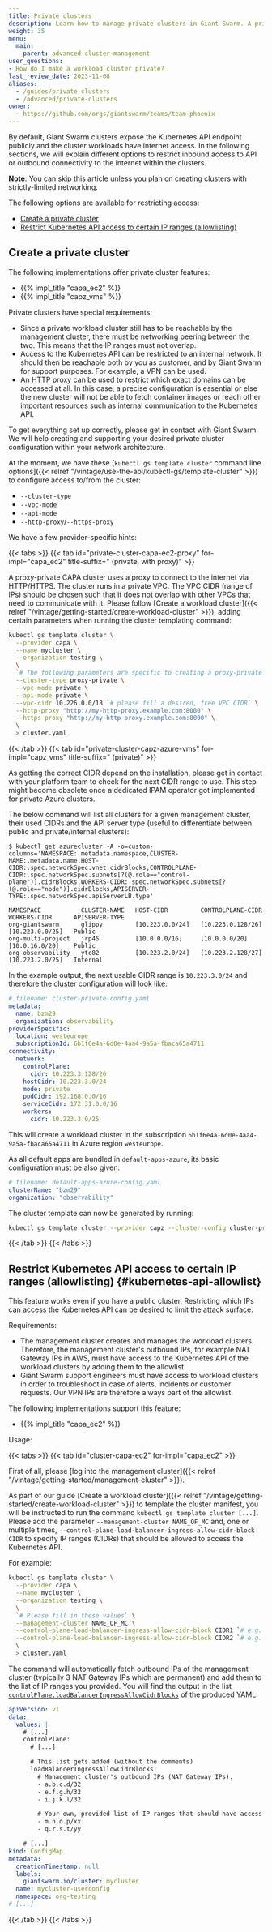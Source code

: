 ```yaml
---
title: Private clusters
description: Learn how to manage private clusters in Giant Swarm. A private cluster lets you limit the Kubernetes API access and at the same time control egress traffic of your workload using a proxy.
weight: 35
menu:
  main:
    parent: advanced-cluster-management
user_questions:
- How do I make a workload cluster private?
last_review_date: 2023-11-08
aliases:
  - /guides/private-clusters
  - /advanced/private-clusters
owner:
  - https://github.com/orgs/giantswarm/teams/team-phoenix
---
```


By default, Giant Swarm clusters expose the Kubernetes API endpoint publicly and the cluster workloads have internet access. In the following sections, we will explain different options to restrict inbound access to API or outbound connectivity to the internet within the clusters.

**Note**: You can skip this article unless you plan on creating clusters with strictly-limited networking.

The following options are available for restricting access:

- [Create a private cluster](#create-a-private-cluster)
- [Restrict Kubernetes API access to certain IP ranges (allowlisting)](#kubernetes-api-allowlist)

## Create a private cluster

The following implementations offer private cluster features:

- {{% impl_title "capa_ec2" %}}
- {{% impl_title "capz_vms" %}}

Private clusters have special requirements:

- Since a private workload cluster still has to be reachable by the management cluster, there must be networking peering between the two. This means that the IP ranges must not overlap.
- Access to the Kubernetes API can be restricted to an internal network. It should then be reachable both by you as customer, and by Giant Swarm for support purposes. For example, a VPN can be used.
- An HTTP proxy can be used to restrict which exact domains can be accessed at all. In this case, a precise configuration is essential or else the new cluster will not be able to fetch container images or reach other important resources such as internal communication to the Kubernetes API.

To get everything set up correctly, please get in contact with Giant Swarm. We will help creating and supporting your desired private cluster configuration within your network architecture.

At the moment, we have these [`kubectl gs template cluster` command line options]({{< relref "/vintage/use-the-api/kubectl-gs/template-cluster" >}}) to configure access to/from the cluster:

- `--cluster-type`
- `--vpc-mode`
- `--api-mode`
- `--http-proxy`/`--https-proxy`

We have a few provider-specific hints:

{{< tabs >}}
{{< tab id="private-cluster-capa-ec2-proxy" for-impl="capa_ec2" title-suffix=" (private, with proxy)" >}}

A proxy-private CAPA cluster uses a proxy to connect to the internet via HTTP/HTTPS. The cluster runs in a private VPC. The VPC CIDR (range of IPs) should be chosen such that it does not overlap with other VPCs that need to communicate with it. Please follow [Create a workload cluster]({{< relref "/vintage/getting-started/create-workload-cluster" >}}), adding certain parameters when running the cluster templating command:

```sh
kubectl gs template cluster \
  --provider capa \
  --name mycluster \
  --organization testing \
  \
  `# The following parameters are specific to creating a proxy-private cluster` \
  --cluster-type proxy-private \
  --vpc-mode private \
  --api-mode private \
  --vpc-cidr 10.226.0.0/18 `# please fill a desired, free VPC CIDR` \
  --http-proxy "http://my-http-proxy.example.com:8000" \
  --https-proxy "http://my-http-proxy.example.com:8000" \
  \
  > cluster.yaml
```

{{< /tab >}}
{{< tab id="private-cluster-capz-azure-vms" for-impl="capz_vms" title-suffix=" (private)" >}}

As getting the correct CIDR depend on the installation, please get in contact with your platform team to check for the next CIDR range to use. This step might become obsolete once a dedicated IPAM operator got implemented for private Azure clusters.

The below command will list all clusters for a given management cluster, their used CIDRs and the API server type (useful to differentiate between public and private/internal clusters):

```text
$ kubectl get azurecluster -A -o=custom-columns='NAMESPACE:.metadata.namespace,CLUSTER-NAME:.metadata.name,HOST-CIDR:.spec.networkSpec.vnet.cidrBlocks,CONTROLPLANE-CIDR:.spec.networkSpec.subnets[?(@.role=="control-plane")].cidrBlocks,WORKERS-CIDR:.spec.networkSpec.subnets[?(@.role=="node")].cidrBlocks,APISERVER-TYPE:.spec.networkSpec.apiServerLB.type'

NAMESPACE           CLUSTER-NAME   HOST-CIDR         CONTROLPLANE-CIDR   WORKERS-CIDR      APISERVER-TYPE
org-giantswarm      glippy         [10.223.0.0/24]   [10.223.0.128/26]   [10.223.0.0/25]   Public
org-multi-project   jrp45          [10.0.0.0/16]     [10.0.0.0/20]       [10.0.16.0/20]    Public
org-observability   ytc82          [10.223.2.0/24]   [10.223.2.128/27]   [10.223.2.0/25]   Internal
```

In the example output, the next usable CIDR range is `10.223.3.0/24` and therefore the cluster configuration will look like:

```yaml
# filename: cluster-private-config.yaml
metadata:
  name: bzm29
  organization: observability
providerSpecific:
  location: westeurope
  subscriptionId: 6b1f6e4a-6d0e-4aa4-9a5a-fbaca65a4711
connectivity:
  network:
    controlPlane:
      cidr: 10.223.3.128/26
    hostCidr: 10.223.3.0/24
    mode: private
    podCidr: 192.168.0.0/16
    serviceCidr: 172.31.0.0/16
    workers:
      cidr: 10.223.3.0/25
```

This will create a workload cluster in the subscription `6b1f6e4a-6d0e-4aa4-9a5a-fbaca65a4711` in Azure region `westeurope`.

As all default apps are bundled in `default-apps-azure`, its basic configuration must be also given:

```yaml
# filename: default-apps-azure-config.yaml
clusterName: "bzm29"
organization: "observability"
```

The cluster template can now be generated by running:

```sh
kubectl gs template cluster --provider capz --cluster-config cluster-private-config.yaml --default-app-config default-apps-azure-config.yaml --output cluster.yaml
```

{{< /tab >}}
{{< /tabs >}}

## Restrict Kubernetes API access to certain IP ranges (allowlisting) {#kubernetes-api-allowlist}

This feature works even if you have a public cluster. Restricting which IPs can access the Kubernetes API can be desired to limit the attack surface.

Requirements:

- The management cluster creates and manages the workload clusters. Therefore, the management cluster's outbound IPs, for example NAT Gateway IPs in AWS, must have access to the Kubernetes API of the workload clusters by adding them to the allowlist.
- Giant Swarm support engineers must have access to workload clusters in order to troubleshoot in case of alerts, incidents or customer requests. Our VPN IPs are therefore always part of the allowlist.

The following implementations support this feature:

- {{% impl_title "capa_ec2" %}}

Usage:

{{< tabs >}}
{{< tab id="cluster-capa-ec2" for-impl="capa_ec2" >}}

First of all, please [log into the management cluster]({{< relref "/vintage/getting-started/management-cluster" >}}).

As part of our guide [Create a workload cluster]({{< relref "/vintage/getting-started/create-workload-cluster" >}}) to template the cluster manifest, you will be instructed to run the command `kubectl gs template cluster [...]`. Please add the parameter `--management-cluster NAME_OF_MC` and, one or multiple times, `--control-plane-load-balancer-ingress-allow-cidr-block CIDR` to specify IP ranges (CIDRs) that should be allowed to access the Kubernetes API.

For example:

```sh
kubectl gs template cluster \
  --provider capa \
  --name mycluster \
  --organization testing \
  \
  `# Please fill in these values` \
  --management-cluster NAME_OF_MC \
  --control-plane-load-balancer-ingress-allow-cidr-block CIDR1 `# e.g. '1.2.3.4/30'` \
  --control-plane-load-balancer-ingress-allow-cidr-block CIDR2 `# e.g. '5.6.7.8/30'` \
  \
  > cluster.yaml
```

The command will automatically fetch outbound IPs of the management cluster (typically 3 NAT Gateway IPs which are permanent) and add them to the list of IP ranges you provided. You will find the output in the list [`controlPlane.loadBalancerIngressAllowCidrBlocks`](https://github.com/giantswarm/cluster-aws/blob/master/helm/cluster-aws/README.md#control-plane) of the produced YAML:

```yaml
apiVersion: v1
data:
  values: |
    # [...]
    controlPlane:
      # [...]

      # This list gets added (without the comments)
      loadBalancerIngressAllowCidrBlocks:
        # Management cluster's outbound IPs (NAT Gateway IPs).
        - a.b.c.d/32
        - e.f.g.h/32
        - i.j.k.l/32

        # Your own, provided list of IP ranges that should have access
        - m.n.o.p/xx
        - q.r.s.t/yy

    # [...]
kind: ConfigMap
metadata:
  creationTimestamp: null
  labels:
    giantswarm.io/cluster: mycluster
  name: mycluster-userconfig
  namespace: org-testing
# [...]
```

{{< /tab >}}
{{< /tabs >}}
